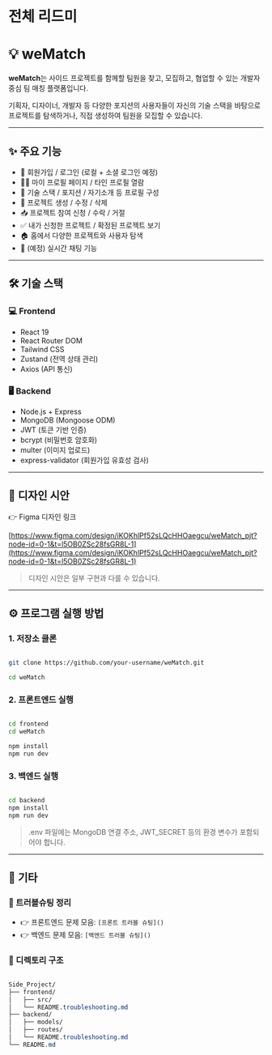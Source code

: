 # 전체 리드미

# 💡 weMatch

**weMatch**는 사이드 프로젝트를 함께할 팀원을 찾고, 모집하고, 협업할 수 있는 개발자 중심 팀 매칭 플랫폼입니다.

기획자, 디자이너, 개발자 등 다양한 포지션의 사용자들이 자신의 기술 스택을 바탕으로 프로젝트를 탐색하거나, 직접 생성하여 팀원을 모집할 수 있습니다.

---

## ✨ 주요 기능

- 🔐 회원가입 / 로그인 (로컬 + 소셜 로그인 예정)
- 🧑‍💻 마이 프로필 페이지 / 타인 프로필 열람
- 🧠 기술 스택 / 포지션 / 자기소개 등 프로필 구성
- 📁 프로젝트 생성 / 수정 / 삭제
- 📥 프로젝트 참여 신청 / 수락 / 거절
- ✅ 내가 신청한 프로젝트 / 확정된 프로젝트 보기
- 🏠 홈에서 다양한 프로젝트와 사용자 탐색
- 💬 (예정) 실시간 채팅 기능

---

## 🛠 기술 스택

### 💻 Frontend

- React 19
- React Router DOM
- Tailwind CSS
- Zustand (전역 상태 관리)
- Axios (API 통신)

### 🖥 Backend

- Node.js + Express
- MongoDB (Mongoose ODM)
- JWT (토큰 기반 인증)
- bcrypt (비밀번호 암호화)
- multer (이미지 업로드)
- express-validator (회원가입 유효성 검사)

---

## 🎨 디자인 시안

👉 Figma 디자인 링크

[https://www.figma.com/design/iKOKhlPf52sLQcHHOaegcu/weMatch_pjt?node-id=0-1&t=l5OB0ZSc28fsGR8L-1](https://www.figma.com/design/iKOKhlPf52sLQcHHOaegcu/weMatch_pjt?node-id=0-1&t=l5OB0ZSc28fsGR8L-1)

> 디자인 시안은 일부 구현과 다를 수 있습니다.
> 

---

## ⚙ 프로그램 실행 방법

### 1. 저장소 클론

```bash

git clone https://github.com/your-username/weMatch.git

cd weMatch
```

### 2. 프론트엔드 실행

```bash

cd frontend
cd weMatch

npm install
npm run dev

```

### 3. 백엔드 실행

```bash

cd backend
npm install
npm run dev

```

> .env 파일에는 MongoDB 연결 주소, JWT_SECRET 등의 환경 변수가 포함되어야 합니다.
> 

---

## 📌 기타

### 🔧 트러블슈팅 정리

- 👉 프론트엔드 문제 모음: `[프론트 트러블 슈팅]()`
- 👉 백엔드 문제 모음: `[백엔드 트러블 슈팅]()`

### 📁 디렉토리 구조

```css

Side_Project/
├── frontend/
│   ├── src/
│   └── README.troubleshooting.md
├── backend/
│   ├── models/
│   ├── routes/
│   └── README.troubleshooting.md
└── README.md
```